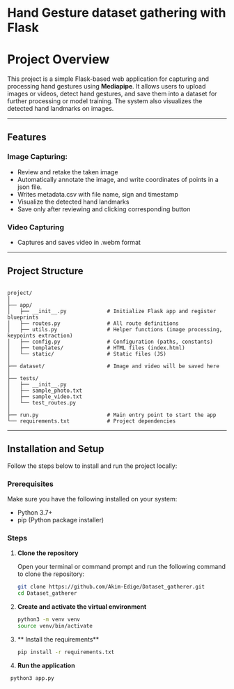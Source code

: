 # Hand Gesture dataset gathering with Flask

# **Project Overview**
This project is a simple Flask-based web application for capturing and processing hand gestures using **Mediapipe**. It allows users to upload images or videos, detect hand gestures, and save them into a dataset for further processing or model training. The system also visualizes the detected hand landmarks on images.

---

## **Features**

### **Image Capturing**:
- Review and retake the taken image
- Automatically annotate the image, and write coordinates of points in a json file.
- Writes metadata.csv with file name, sign and timestamp
- Visualize the detected hand landmarks
- Save only after reviewing and clicking corresponding button

### **Video Capturing**
- Captures and saves video in .webm format
---
## Project Structure

```

project/
│
├── app/
│   ├── __init__.py             # Initialize Flask app and register blueprints
│   ├── routes.py               # All route definitions
│   ├── utils.py                # Helper functions (image processing, keypoints extraction)
│   ├── config.py               # Configuration (paths, constants)
│   ├── templates/              # HTML files (index.html)
│   └── static/                 # Static files (JS)
│
├── dataset/                    # Image and video will be saved here
│      
├── tests/
│   ├── __init__.py
│   ├── sample_photo.txt
│   ├── sample_video.txt
│   └── test_routes.py
│
├── run.py                      # Main entry point to start the app
└── requirements.txt            # Project dependencies

```

---

## Installation and Setup

Follow the steps below to install and run the project locally:

### Prerequisites

Make sure you have the following installed on your system:
- Python 3.7+
- pip (Python package installer)

### Steps

1. **Clone the repository**

   Open your terminal or command prompt and run the following command to clone the repository:

   ```bash
   git clone https://github.com/Akim-Edige/Dataset_gatherer.git
   cd Dataset_gatherer
   ```
2. **Create and activate the virtual environment**
   ```bash
   python3 -m venv venv
   source venv/bin/activate
   ```
4. ** Install the requirements**
   ```bash
   pip install -r requirements.txt
   ```
5. **Run the application**
  ```bash
   python3 app.py
   ```



